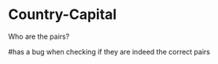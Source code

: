 # Country-Capital
Who are the pairs?

#has a bug when checking if they are indeed the correct pairs
